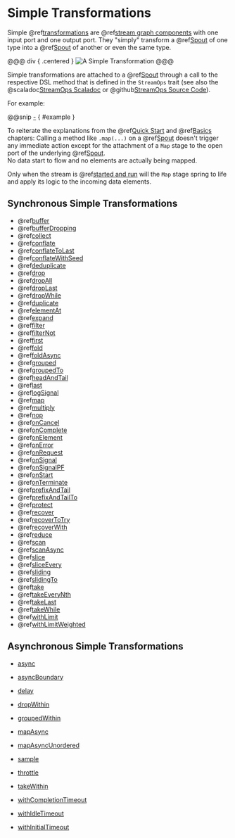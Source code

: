 Simple Transformations
======================

Simple @ref[transformations] are @ref[stream graph components] with one input port and one output port.
They "simply" transform a @ref[Spout] of one type into a @ref[Spout] of another or even the same type. 

@@@ div { .centered }
![A Simple Transformation](.../simple-transformation.svg)
@@@

Simple transformations are attached to a @ref[Spout] through a call to the respective DSL method that is defined
in the `StreamOps` trait (see also the @scaladoc[StreamOps Scaladoc] or @github[StreamOps Source Code]).
   
For example:

@@snip [-]($test$/SimpleTransformSpec.scala) { #example }

To reiterate the explanations from the @ref[Quick Start] and @ref[Basics] chapters: Calling a method like `.map(...)` on
a @ref[Spout] doesn't trigger any immediate action except for the attachment of a `Map` stage to the open port of the
underlying @ref[Spout].<br/>
No data start to flow and no elements are actually being mapped.
 
Only when the stream is @ref[started and run] will the `Map` stage spring to life and apply its logic to the incoming
data elements.


## Synchronous Simple Transformations

* @ref[buffer](reference/buffer.md)
* @ref[bufferDropping](reference/bufferDropping.md)
* @ref[collect](reference/collect.md)
* @ref[conflate](reference/conflate.md)
* @ref[conflateToLast](reference/conflateToLast.md)
* @ref[conflateWithSeed](reference/conflateWithSeed.md)
* @ref[deduplicate](reference/deduplicate.md)
* @ref[drop](reference/drop.md)
* @ref[dropAll](reference/dropAll.md)
* @ref[dropLast](reference/dropLast.md)
* @ref[dropWhile](reference/dropWhile.md)
* @ref[duplicate](reference/duplicate.md)
* @ref[elementAt](reference/elementAt.md)
* @ref[expand](reference/expand.md)
* @ref[filter](reference/filter.md)
* @ref[filterNot](reference/filterNot.md)
* @ref[first](reference/first.md)
* @ref[fold](reference/fold.md)
* @ref[foldAsync](reference/foldAsync.md)
* @ref[grouped](reference/grouped.md)
* @ref[groupedTo](reference/groupedTo.md)
* @ref[headAndTail](reference/headAndTail.md)
* @ref[last](reference/last.md)
* @ref[logSignal](reference/logSignal.md)
* @ref[map](reference/map.md)
* @ref[multiply](reference/multiply.md)
* @ref[nop](reference/nop.md)
* @ref[onCancel](reference/onCancel.md)
* @ref[onComplete](reference/onComplete.md)
* @ref[onElement](reference/onElement.md)
* @ref[onError](reference/onError.md)
* @ref[onRequest](reference/onRequest.md)
* @ref[onSignal](reference/onSignal.md)
* @ref[onSignalPF](reference/onSignalPF.md)
* @ref[onStart](reference/onStart.md)
* @ref[onTerminate](reference/onTerminate.md)
* @ref[prefixAndTail](reference/prefixAndTail.md)
* @ref[prefixAndTailTo](reference/prefixAndTailTo.md)
* @ref[protect](reference/protect.md)
* @ref[recover](reference/recover.md)
* @ref[recoverToTry](reference/recoverToTry.md)
* @ref[recoverWith](reference/recoverWith.md)
* @ref[reduce](reference/reduce.md)
* @ref[scan](reference/scan.md)
* @ref[scanAsync](reference/scanAsync.md)
* @ref[slice](reference/slice.md)
* @ref[sliceEvery](reference/sliceEvery.md)
* @ref[sliding](reference/sliding.md)
* @ref[slidingTo](reference/slidingTo.md)
* @ref[take](reference/take.md)
* @ref[takeEveryNth](reference/takeEveryNth.md)
* @ref[takeLast](reference/takeLast.md)
* @ref[takeWhile](reference/takeWhile.md)
* @ref[withLimit](reference/withLimit.md)
* @ref[withLimitWeighted](reference/withLimitWeighted.md)
 
## Asynchronous Simple Transformations 

* [async](reference/async.md)
* [asyncBoundary](reference/asyncBoundary.md)
* [delay](reference/delay.md)
* [dropWithin](reference/dropWithin.md)
* [groupedWithin](reference/groupedWithin.md)
* [mapAsync](reference/mapAsync.md)
* [mapAsyncUnordered](reference/mapAsyncUnordered.md)
* [sample](reference/sample.md)
* [throttle](reference/throttle.md)
* [takeWithin](reference/takeWithin.md)
* [withCompletionTimeout](reference/withCompletionTimeout.md)
* [withIdleTimeout](reference/withIdleTimeout.md)
* [withInitialTimeout](reference/withInitialTimeout.md)

  [transformations]: overview.md
  [stream graph components]: ../basics.md#streams-as-graphs
  [Spout]: ../spouts.md
  [StreamOps Scaladoc]: swave.core.StreamOps
  [StreamOps Source Code]: /core/src/main/scala/swave/core/StreamOps.scala
  [Quick Start]: ../quick-start.md
  [Basics]: ../basics.md
  [started and run]: ../quick-start.md#running-a-stream
